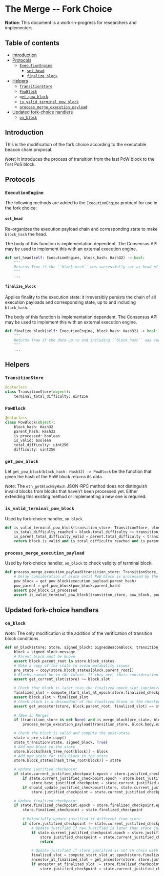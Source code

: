 # The Merge -- Fork Choice

**Notice**: This document is a work-in-progress for researchers and implementers.

## Table of contents
<!-- TOC -->
<!-- START doctoc generated TOC please keep comment here to allow auto update -->
<!-- DON'T EDIT THIS SECTION, INSTEAD RE-RUN doctoc TO UPDATE -->

- [Introduction](#introduction)
- [Protocols](#protocols)
  - [`ExecutionEngine`](#executionengine)
    - [`set_head`](#set_head)
    - [`finalize_block`](#finalize_block)
- [Helpers](#helpers)
  - [`TransitionStore`](#transitionstore)
  - [`PowBlock`](#powblock)
  - [`get_pow_block`](#get_pow_block)
  - [`is_valid_terminal_pow_block`](#is_valid_terminal_pow_block)
  - [`process_merge_execution_payload`](#process_merge_execution_payload)
- [Updated fork-choice handlers](#updated-fork-choice-handlers)
  - [`on_block`](#on_block)

<!-- END doctoc generated TOC please keep comment here to allow auto update -->
<!-- /TOC -->

## Introduction

This is the modification of the fork choice according to the executable beacon chain proposal.

*Note*: It introduces the process of transition from the last PoW block to the first PoS block.

## Protocols

### `ExecutionEngine`

The following methods are added to the `ExecutionEngine` protocol for use in the fork choice:

#### `set_head`

Re-organizes the execution payload chain and corresponding state to make `block_hash` the head.

The body of this function is implementation dependent.
The Consensus API may be used to implement this with an external execution engine.

```python
def set_head(self: ExecutionEngine, block_hash: Hash32) -> bool:
    """
    Returns True if the ``block_hash`` was successfully set as head of the execution payload chain.
    """
    ...
```

#### `finalize_block`

Applies finality to the execution state: it irreversibly persists the chain of all execution payloads
and corresponding state, up to and including `block_hash`.

The body of this function is implementation dependent.
The Consensus API may be used to implement this with an external execution engine.

```python
def finalize_block(self: ExecutionEngine, block_hash: Hash32) -> bool:
    """
    Returns True if the data up to and including ``block_hash`` was successfully finalized.
    """
    ...
```

## Helpers

### `TransitionStore`

```python
@dataclass
class TransitionStore(object):
    terminal_total_difficulty: uint256
```

### `PowBlock`

```python
@dataclass
class PowBlock(object):
    block_hash: Hash32
    parent_hash: Hash32
    is_processed: boolean
    is_valid: boolean
    total_difficulty: uint256
    difficulty: uint256
```

### `get_pow_block`

Let `get_pow_block(block_hash: Hash32) -> PowBlock` be the function that given the hash of the PoW block returns its data.

*Note*: The `eth_getBlockByHash` JSON-RPC method does not distinguish invalid blocks from blocks that haven't been processed yet. Either extending this existing method or implementing a new one is required.

### `is_valid_terminal_pow_block`

Used by fork-choice handler, `on_block`.

```python
def is_valid_terminal_pow_block(transition_store: TransitionStore, block: PowBlock, parent: PowBlock) -> bool:
    is_total_difficulty_reached = block.total_difficulty >= transition_store.terminal_total_difficulty
    is_parent_total_difficulty_valid = parent.total_difficulty < transition_store.terminal_total_difficulty
    return block.is_valid and is_total_difficulty_reached and is_parent_total_difficulty_valid
```

### `process_merge_execution_payload`

Used by fork-choice handler, `on_block` to check validity of terminal block.

```python
def process_merge_execution_payload(transition_store: TransitionStore, execution_payload: ExecutionPayload) -> None:
    # Delay consideration of block until PoW block is processed by the PoW node
    pow_block = get_pow_block(execution_payload.parent_hash)
    pow_parent = get_pow_block(pow_block.parent_hash)
    assert pow_block.is_processed
    assert is_valid_terminal_pow_block(transition_store, pow_block, pow_parent)
```

## Updated fork-choice handlers

### `on_block`

*Note*: The only modification is the addition of the verification of transition block conditions.

```python
def on_block(store: Store, signed_block: SignedBeaconBlock, transition_store: TransitionStore=None) -> None:
    block = signed_block.message
    # Parent block must be known
    assert block.parent_root in store.block_states
    # Make a copy of the state to avoid mutability issues
    pre_state = copy(store.block_states[block.parent_root])
    # Blocks cannot be in the future. If they are, their consideration must be delayed until the are in the past.
    assert get_current_slot(store) >= block.slot

    # Check that block is later than the finalized epoch slot (optimization to reduce calls to get_ancestor)
    finalized_slot = compute_start_slot_at_epoch(store.finalized_checkpoint.epoch)
    assert block.slot > finalized_slot
    # Check block is a descendant of the finalized block at the checkpoint finalized slot
    assert get_ancestor(store, block.parent_root, finalized_slot) == store.finalized_checkpoint.root
    
    # [New in Merge]
    if (transition_store is not None) and is_merge_block(pre_state, block.body):
        process_merge_execution_payload(transition_store, block.body.execution_payload)

    # Check the block is valid and compute the post-state
    state = pre_state.copy()
    state_transition(state, signed_block, True)
    # Add new block to the store
    store.blocks[hash_tree_root(block)] = block
    # Add new state for this block to the store
    store.block_states[hash_tree_root(block)] = state

    # Update justified checkpoint
    if state.current_justified_checkpoint.epoch > store.justified_checkpoint.epoch:
        if state.current_justified_checkpoint.epoch > store.best_justified_checkpoint.epoch:
            store.best_justified_checkpoint = state.current_justified_checkpoint
        if should_update_justified_checkpoint(store, state.current_justified_checkpoint):
            store.justified_checkpoint = state.current_justified_checkpoint

    # Update finalized checkpoint
    if state.finalized_checkpoint.epoch > store.finalized_checkpoint.epoch:
        store.finalized_checkpoint = state.finalized_checkpoint
        
        # Potentially update justified if different from store
        if store.justified_checkpoint != state.current_justified_checkpoint:
            # Update justified if new justified is later than store justified
            if state.current_justified_checkpoint.epoch > store.justified_checkpoint.epoch:
                store.justified_checkpoint = state.current_justified_checkpoint
                return

            # Update justified if store justified is not in chain with finalized checkpoint
            finalized_slot = compute_start_slot_at_epoch(store.finalized_checkpoint.epoch)
            ancestor_at_finalized_slot = get_ancestor(store, store.justified_checkpoint.root, finalized_slot)
            if ancestor_at_finalized_slot != store.finalized_checkpoint.root:
                store.justified_checkpoint = state.current_justified_checkpoint
```
